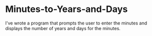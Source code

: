 # Minutes-to-Years-and-Days
I've wrote a program that prompts the user to enter the minutes and displays the number of years and days for the minutes.
